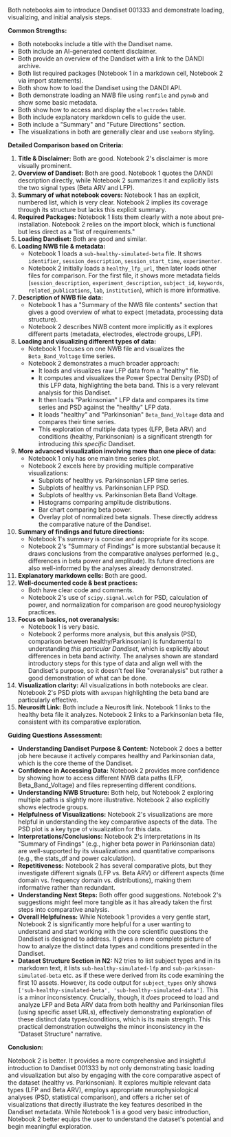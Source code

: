 Both notebooks aim to introduce Dandiset 001333 and demonstrate loading, visualizing, and initial analysis steps.

**Common Strengths:**
*   Both notebooks include a title with the Dandiset name.
*   Both include an AI-generated content disclaimer.
*   Both provide an overview of the Dandiset with a link to the DANDI archive.
*   Both list required packages (Notebook 1 in a markdown cell, Notebook 2 via import statements).
*   Both show how to load the Dandiset using the DANDI API.
*   Both demonstrate loading an NWB file using `remfile` and `pynwb` and show some basic metadata.
*   Both show how to access and display the `electrodes` table.
*   Both include explanatory markdown cells to guide the user.
*   Both include a "Summary" and "Future Directions" section.
*   The visualizations in both are generally clear and use `seaborn` styling.

**Detailed Comparison based on Criteria:**

1.  **Title & Disclaimer:** Both are good. Notebook 2's disclaimer is more visually prominent.
2.  **Overview of Dandiset:** Both are good. Notebook 1 quotes the DANDI description directly, while Notebook 2 summarizes it and explicitly lists the two signal types (Beta ARV and LFP).
3.  **Summary of what notebook covers:** Notebook 1 has an explicit, numbered list, which is very clear. Notebook 2 implies its coverage through its structure but lacks this explicit summary.
4.  **Required Packages:** Notebook 1 lists them clearly with a note about pre-installation. Notebook 2 relies on the import block, which is functional but less direct as a "list of requirements."
5.  **Loading Dandiset:** Both are good and similar.
6.  **Loading NWB file & metadata:**
    *   Notebook 1 loads a `sub-healthy-simulated-beta` file. It shows `identifier`, `session_description`, `session_start_time`, `experimenter`.
    *   Notebook 2 initially loads a `healthy_lfp_url`, then later loads other files for comparison. For the first file, it shows more metadata fields (`session_description`, `experiment_description`, `subject_id`, `keywords`, `related_publications`, `lab`, `institution`), which is more informative.
7.  **Description of NWB file data:**
    *   Notebook 1 has a "Summary of the NWB file contents" section that gives a good overview of what to expect (metadata, processing data structure).
    *   Notebook 2 describes NWB content more implicitly as it explores different parts (metadata, electrodes, electrode groups, LFP).
8.  **Loading and visualizing different types of data:**
    *   Notebook 1 focuses on one NWB file and visualizes the `Beta_Band_Voltage` time series.
    *   Notebook 2 demonstrates a much broader approach:
        *   It loads and visualizes raw LFP data from a "healthy" file.
        *   It computes and visualizes the Power Spectral Density (PSD) of this LFP data, highlighting the beta band. This is a very relevant analysis for this Dandiset.
        *   It then loads "Parkinsonian" LFP data and compares its time series and PSD against the "healthy" LFP data.
        *   It loads "healthy" and "Parkinsonian" `Beta_Band_Voltage` data and compares their time series.
        *   This exploration of multiple data types (LFP, Beta ARV) and conditions (healthy, Parkinsonian) is a significant strength for introducing *this specific* Dandiset.
9.  **More advanced visualization involving more than one piece of data:**
    *   Notebook 1 only has one main time series plot.
    *   Notebook 2 excels here by providing multiple comparative visualizations:
        *   Subplots of healthy vs. Parkinsonian LFP time series.
        *   Subplots of healthy vs. Parkinsonian LFP PSD.
        *   Subplots of healthy vs. Parkinsonian Beta Band Voltage.
        *   Histograms comparing amplitude distributions.
        *   Bar chart comparing beta power.
        *   Overlay plot of normalized beta signals.
        These directly address the comparative nature of the Dandiset.
10. **Summary of findings and future directions:**
    *   Notebook 1's summary is concise and appropriate for its scope.
    *   Notebook 2's "Summary of Findings" is more substantial because it draws conclusions from the comparative analyses performed (e.g., differences in beta power and amplitude). Its future directions are also well-informed by the analyses already demonstrated.
11. **Explanatory markdown cells:** Both are good.
12. **Well-documented code & best practices:**
    *   Both have clear code and comments.
    *   Notebook 2's use of `scipy.signal.welch` for PSD, calculation of power, and normalization for comparison are good neurophysiology practices.
13. **Focus on basics, not overanalysis:**
    *   Notebook 1 is very basic.
    *   Notebook 2 performs more analysis, but this analysis (PSD, comparison between healthy/Parkinsonian) is fundamental to understanding *this particular Dandiset*, which is explicitly about differences in beta band activity. The analyses shown are standard introductory steps for this type of data and align well with the Dandiset's purpose, so it doesn't feel like "overanalysis" but rather a good demonstration of what can be done.
14. **Visualization clarity:** All visualizations in both notebooks are clear. Notebook 2's PSD plots with `axvspan` highlighting the beta band are particularly effective.
15. **Neurosift Link:** Both include a Neurosift link. Notebook 1 links to the healthy beta file it analyzes. Notebook 2 links to a Parkinsonian beta file, consistent with its comparative exploration.

**Guiding Questions Assessment:**

*   **Understanding Dandiset Purpose & Content:** Notebook 2 does a better job here because it actively compares healthy and Parkinsonian data, which is the core theme of the Dandiset.
*   **Confidence in Accessing Data:** Notebook 2 provides more confidence by showing how to access different NWB data paths (LFP, Beta_Band_Voltage) and files representing different conditions.
*   **Understanding NWB Structure:** Both help, but Notebook 2 exploring multiple paths is slightly more illustrative. Notebook 2 also explicitly shows electrode groups.
*   **Helpfulness of Visualizations:** Notebook 2's visualizations are more helpful in understanding the key comparative aspects of the data. The PSD plot is a key type of visualization for this data.
*   **Interpretations/Conclusions:** Notebook 2's interpretations in its "Summary of Findings" (e.g., higher beta power in Parkinsonian data) are well-supported by its visualizations and quantitative comparisons (e.g., the stats_df and power calculation).
*   **Repetitiveness:** Notebook 2 has several comparative plots, but they investigate different signals (LFP vs. Beta ARV) or different aspects (time domain vs. frequency domain vs. distributions), making them informative rather than redundant.
*   **Understanding Next Steps:** Both offer good suggestions. Notebook 2's suggestions might feel more tangible as it has already taken the first steps into comparative analysis.
*   **Overall Helpfulness:** While Notebook 1 provides a very gentle start, Notebook 2 is significantly more helpful for a user wanting to understand and start working with the core scientific questions the Dandiset is designed to address. It gives a more complete picture of how to analyze the distinct data types and conditions presented in the Dandiset.
*   **Dataset Structure Section in N2:** N2 tries to list subject types and in its markdown text, it lists `sub-healthy-simulated-lfp` and `sub-parkinson-simulated-beta` etc. as if these were derived from its code examining the first 10 assets. However, its code output for `subject_types` only shows `['sub-healthy-simulated-beta', 'sub-healthy-simulated-data']`. This is a minor inconsistency. Crucially, though, it *does* proceed to load and analyze LFP and Beta ARV data from both healthy and Parkinsonian files (using specific asset URLs), effectively demonstrating exploration of these distinct data types/conditions, which is its main strength. This practical demonstration outweighs the minor inconsistency in the "Dataset Structure" narrative.

**Conclusion:**

Notebook 2 is better. It provides a more comprehensive and insightful introduction to Dandiset 001333 by not only demonstrating basic loading and visualization but also by engaging with the core comparative aspect of the dataset (healthy vs. Parkinsonian). It explores multiple relevant data types (LFP and Beta ARV), employs appropriate neurophysiological analyses (PSD, statistical comparison), and offers a richer set of visualizations that directly illustrate the key features described in the Dandiset metadata. While Notebook 1 is a good very basic introduction, Notebook 2 better equips the user to understand the dataset's potential and begin meaningful exploration.